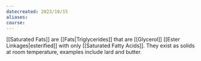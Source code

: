 ```yaml
---
datecreated: 2023/10/15
aliases: 
course:
---
```

[[Saturated Fats]] are [[Fats|Triglycerides]] that are [[Glycerol]] [[Ester Linkages|esterified]] with only [[Saturated Fatty Acids]]. They exist as solids at room temperature, examples include lard and butter.